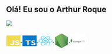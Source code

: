 ## Olá! Eu sou o Arthur Roque

<div align="left">
  <a href="https://github.com/thuroqq">
  <img height="180em" src="https://github-readme-stats.vercel.app/api/top-langs/?username=thuroqq&layout=compact&langs_count=7&theme=dracula"/>
</div>
  
  
 <div style="display: inline_block"><br>
  <img align="center" alt="Arthur-Js" height="30" width="40" src="https://raw.githubusercontent.com/devicons/devicon/master/icons/javascript/javascript-plain.svg">
  <img align="center" alt="Arthur-Ts" height="30" width="40" src="https://raw.githubusercontent.com/devicons/devicon/master/icons/typescript/typescript-plain.svg">
  <img align="center" alt="Arthur-rc" height="30" width="40" src="https://raw.githubusercontent.com/devicons/devicon/master/icons/react/react-original.svg">
  <img align="center" alt="Arthur-nodejs" height="40" width="40" src="https://raw.githubusercontent.com/github/explore/80688e429a7d4ef2fca1e82350fe8e3517d3494d/topics/nodejs/nodejs.png">
  <img align="center" alt="Arthur-mongodb" height="40" width="40" src="https://raw.githubusercontent.com/github/explore/80688e429a7d4ef2fca1e82350fe8e3517d3494d/topics/mongodb/mongodb.png" > 
  

</div>
